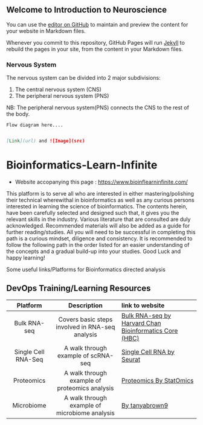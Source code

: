 ## Welcome to Introduction to Neuroscience

You can use the [editor on GitHub](https://github.com/rayotoo/Neuroscience.github.io/edit/gh-pages/index.md) to maintain and preview the content for your website in Markdown files.

Whenever you commit to this repository, GitHub Pages will run [Jekyll](https://jekyllrb.com/) to rebuild the pages in your site, from the content in your Markdown files.

### Nervous System

The nervous system can be divided into 2 major subdivisions:
  1. The central nervous system (CNS)
  2. The peripheral nervous system (PNS)
  
NB: The peripheral nervous system(PNS) connects the CNS to the rest of the body.

```
Flow diagram here....
```

```markdown

[Link](url) and ![Image](src)
```

# Bioinformatics-Learn-Infinite
+ Website accopanying this page  : https://www.bioinflearninfinite.com/

This platform is to serve all who are interested in either mastering/polishing their technical wherewithal in bioinformatics as well as any curious persons interested in learning the science of bioinformatics. The contents herein, have been carefully selected and designed such that, it gives you the relevant skills in the industry. Various literature that are consulted are duly acknowledged. Recommended materials will also be added as a guide for further reading/studies. All you will need to be successful in completing this path is a curious mindset, diligence and consistency. It is recommended to follow the following path in the order listed for an easier understanding of the concepts and a gradual build-up into your studies. Good Luck and happy learning!

Some useful links/Platforms for Bioinformatics directed analysis


## DevOps Training/Learning Resources
| Platform                |               Description                          | link to website                                |
| :----:                  |    :----:                      | :---                                                                          |
| Bulk RNA-seq            |Covers basic steps involved in RNA-seq analysis | [Bulk RNA-seq by Harvard Chan Bioinformatics Core (HBC)](https://www.markdownguide.org/extended-syntax#heading-ids)             |
| Single Cell RNA-Seq     | A walk through example of scRNA-seq      | [Single Cell RNA by Seurat](https://satijalab.org/seurat/articles/pbmc3k_tutorial.html )  |
| Proteomics              | A walk through example of proteomics analysis     | [Proteomics By StatOmics](https://statomics.github.io/PDA21/pda_quantification_preprocessing.html)                      |
| Microbiome              | A walk through example of microbiome analysis     | [By tanyabrown9](https://github.com/tanyabrown9/Resilient_vs_Susceptible_Mcapitata)                      |

